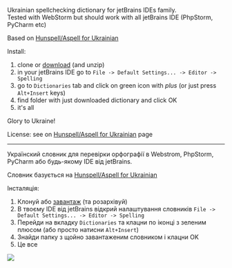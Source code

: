 Ukrainian spellchecking dictionary for jetBrains IDEs family.  
Tested with WebStorm but should work with all jetBrains IDE (PhpStorm, PyCharm etc)  

Based on [Hunspell/Aspell for Ukrainian](http://sourceforge.net/projects/ispell-uk/)

Install:  

1. clone or [download](https://github.com/onikienko/jetBrains-ukrainian-dictionary/archive/master.zip) (and unzip)
2. in your jetBrains IDE go to `File -> Default Settings... -> Editor -> Spelling`
3. go to `Dictionaries` tab and click on green icon with *plus* (or just press `Alt+Insert` keys)
4. find folder with just downloaded dictionary and click OK
5. it's all

Glory to Ukraine!

License: see on [Hunspell/Aspell for Ukrainian](http://sourceforge.net/projects/ispell-uk/) page

--------

Українский словник для перевірки орфографії в Webstrom, PhpStorm, PyCharm або будь-якому IDE від jetBrains.

Словник базується на [Hunspell/Aspell for Ukrainian](http://sourceforge.net/projects/ispell-uk/)

Інсталяція:

1. Клонуй або [завантаж](https://github.com/onikienko/jetBrains-ukrainian-dictionary/archive/master.zip) (та розархівуй)
2. В твоєму IDE від jetBrains відкрий налаштування словників `File -> Default Settings... -> Editor -> Spelling`
3. Перейди на вкладку `Dictionaries` та клацни по іконці з зеленим плюсом (або просто натисни `Alt+Insert`)
4. Знайди папку з щойно завантаженим словником і клацни OK
5. Це все

![](http://onikienko.pp.ua/wp-content/uploads/2015/01/2015-01-30_153846.png)

